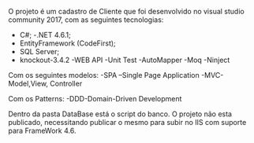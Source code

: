 O projeto é um cadastro de Cliente que foi desenvolvido no visual studio community 2017, com as seguintes tecnologias:
- C#;
-.NET 4.6.1;
- EntityFramework (CodeFirst);
- SQL Server;
- knockout-3.4.2
-WEB API
-Unit Test
-AutoMapper
-Moq
-Ninject

Com os seguintes modelos:
-SPA –Single Page Application
-MVC-Model,View, Controller

Com os Patterns:
-DDD-Domain-Driven Development

Dentro da pasta DataBase está o script do banco.
O projeto não esta publicado, necessitando publicar o mesmo para subir no IIS com suporte para FrameWork 4.6.

